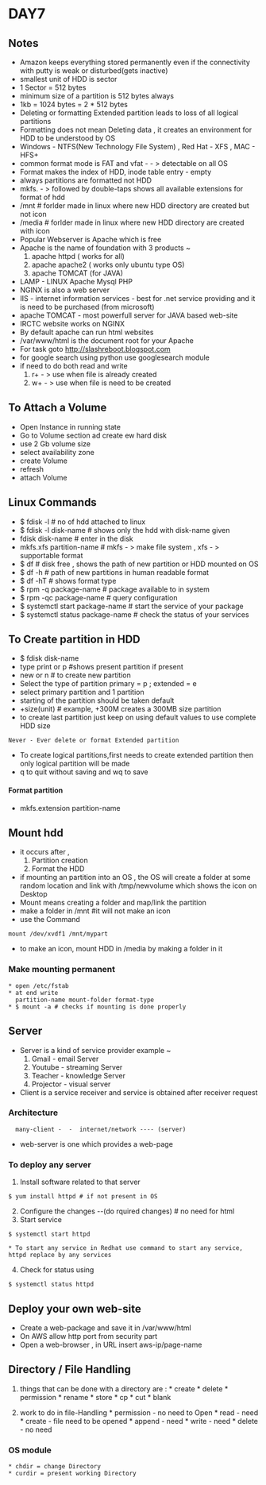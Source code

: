 # DAY7

## Notes
  * Amazon keeps everything stored permanently even if the connectivity with putty is weak or disturbed(gets inactive)
  * smallest unit of HDD is sector
  * 1 Sector = 512 bytes
  * minimum size of a partition is 512 bytes always
  * 1kb = 1024 bytes = 2 * 512 bytes
  * Deleting or formatting Extended partition leads to loss of all logical partitions
  * Formatting does not mean Deleting data , it creates an environment for HDD to be understood by OS
  * Windows - NTFS(New Technology File System) , Red Hat - XFS , MAC - HFS+
  * common format mode is FAT and vfat - - > detectable on all OS
  * Format makes the index of HDD, inode table entry - empty
  * always partitions are formatted not HDD
  * mkfs. - > followed by double-taps shows all available extensions for format of hdd
  * /mnt  # forlder made in linux where new HDD directory are created but not icon
  * /media  # forlder made in linux where new HDD directory are created with icon
  * Popular Webserver is Apache which is free
  * Apache is the name of foundation with 3 products ~
    1. apache httpd ( works for all)
    2. apache apache2 ( works only
    ubuntu type OS)
    3. apache TOMCAT (for JAVA)
  * LAMP - LINUX Apache Mysql PHP
  * NGINX is also a web server
  * IIS - internet information services - best for .net service providing and it is need to be purchased (from microsoft)
  * apache TOMCAT - most powerfull server for JAVA based web-site
  * IRCTC website works on NGINX
  * By default apache can run html websites
  * /var/www/html is the document root for your Apache
  * For task goto http://slashreboot.blogspot.com
  * for google search using python use googlesearch module
  * if need to do both read and write
    1. r+ - > use when file is already created
    2. w+ - > use when file is need to be created


## To Attach a Volume
  * Open Instance in running state
  * Go to Volume section ad create ew hard disk
  * use 2 Gb volume size
  * select availability zone
  * create Volume
  * refresh
  * attach Volume


## Linux Commands
  * $ fdisk -l # no of hdd attached to linux
  * $ fdisk -l disk-name # shows only the hdd with disk-name given
  * fdisk disk-name # enter in the disk
  * mkfs.xfs partition-name # mkfs - > make file system , xfs - > supportable format
  * $ df  # disk free , shows the path of new partition or HDD mounted on OS
  * $ df -h # path of new partitions in human readable format
  * $ df -hT # shows format type
  * $ rpm -q package-name # package available to in system
  * $ rpm -qc package-name # query configuration
  * $ systemctl start package-name # start the service of your package
  * $ systemctl status package-name # check the status of your services

## To Create partition in HDD
  * $ fdisk disk-name
  * type print or p #shows present partition if present
  * new or n # to create new partition
  * Select the type of partition
    primary = p ; extended = e
  * select primary partition and 1 partition
  * starting of the partition should be taken default
  * +size(unit) # example, +300M creates a 300MB size partition
  * to create last partition just keep on using default values to use complete HDD size
  ```
  Never - Ever delete or format Extended partition
  ```
  * To create logical partitions,first needs to create extended partition then only logical partition will be made
  * q to quit without saving and wq to save

#### Format partition
  * mkfs.extension partition-name

## Mount hdd
  * it occurs after ,
    1. Partition creation
    2. Format the HDD
  * if mounting an partition into an OS , the OS will create a folder at some random location and link with /tmp/newvolume which shows the icon on Desktop
  * Mount means creating a folder and map/link the partition
  * make a folder in /mnt #it will not make an icon
  * use the Command
  ```
  mount /dev/xvdf1 /mnt/mypart
  ```
  * to make an icon, mount HDD in /media by making a folder in it

  ### Make mounting permanent
    * open /etc/fstab
    * at end write
      partition-name mount-folder format-type
    * $ mount -a # checks if mounting is done properly

## Server
  * Server is a kind of service provider
    example ~
      1. Gmail - email Server
      2. Youtube - streaming Server
      3. Teacher - knowledge Server
      4. Projector - visual server
  * Client is a service receiver and service is obtained after receiver request

  ### Architecture
  ```
    many-client -  -  internet/network ---- (server)
  ```
  * web-server is one which provides a web-page
 ### To deploy any server
  1. Install software related to that server
  ```
  $ yum install httpd # if not present in OS
  ```
  2. Configure the changes --(do rquired changes) # no need for html
  3. Start service
  ```
  $ systemctl start httpd
  ```
    * To start any service in Redhat use command to start any service, httpd replace by any services
  4. Check for status using
  ```
  $ systemctl status httpd
  ```
## Deploy your own web-site
  * Create a web-package and save it in /var/www/html
  * On AWS allow http port from security part
  * Open a web-browser , in URL insert aws-ip/page-name

## Directory / File Handling
  1. things that can be done with a directory are :
    * create
    * delete
    * permission
    * rename
    * store
    * cp
    * cut
    * blank

  2. work to do in file-Handling
    * permission - no need to Open
    * read - need
    * create - file need to be opened
    * append - need
    * write - need
    * delete - no need


  ### OS module
    * chdir = change Directory
    * curdir = present working Directory
